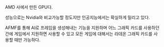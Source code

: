AMD 사에서 만든 GPU다.

성능으로는 
Nvidia와 비교가능할 정도지만
인공지능에서는 확실하게 밀리고 있다.

AFMF를 통해 AI로 프레임을 생성해내는 기능을 지원하며
어느 그래픽 카드를 사용하던간에 게임에서 지원하면 사용할 수 있고
모든 게임에 대해서는 라데온 그래픽 카드를 사용할 때만 가능하다.

